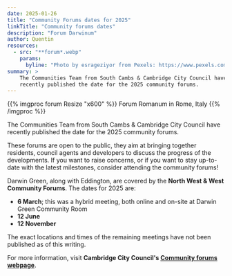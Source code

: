 ```yaml
---
date: 2025-01-26
title: "Community Forums dates for 2025"
linkTitle: "Community forums dates"
description: "Forum Darwinum"
author: Quentin
resources:
  - src: "**forum*.webp"
    params:
      byline: "Photo by esrageziyor from Pexels: https://www.pexels.com/photo/forum-romanum-in-rome-21550404/"
summary: >
    The Communities Team from South Cambs & Cambridge City Council have
    recently published the date for the 2025 community forums.
---
```


{{% imgproc forum Resize "x600" %}}
Forum Romanum in Rome, Italy
{{% /imgproc %}}

The Communities Team from South Cambs & Cambridge City Council have recently
published the date for the 2025 community forums.

These forums are open to the public, they aim at bringing together residents,
council agents and developers to discuss the progress of the developments. If
you want to raise concerns, or if you want to stay up-to-date with the latest
milestones, consider attending the community forums!

Darwin Green, along with Eddington, are covered by the **North West & West
Community Forums**. The dates for 2025 are:

- **6 March**; this was a hybrid meeting, both online and on-site at Darwin
  Green Community Room
- **12 June**
- **12 November**

The exact locations and times of the remaining meetings have not been published
as of this writing.

For more information, visit **Cambridge City Council's [Community forums
webpage][council-page]**.

[council-page]: https://cambridge.gov.uk/community-forums
